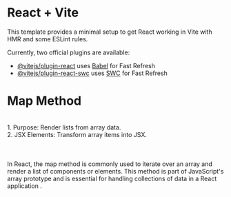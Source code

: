 # React + Vite

This template provides a minimal setup to get React working in Vite with HMR and some ESLint rules.

Currently, two official plugins are available:

- [@vitejs/plugin-react](https://github.com/vitejs/vite-plugin-react/blob/main/packages/plugin-react/README.md) uses [Babel](https://babeljs.io/) for Fast Refresh
- [@vitejs/plugin-react-swc](https://github.com/vitejs/vite-plugin-react-swc) uses [SWC](https://swc.rs/) for Fast Refresh

<h1>Map Method</h1> <br>
1. Purpose: Render lists from array data.<br>
2. JSX Elements: Transform array items into JSX.<br>

<br>
<br>
<br>
In React, the map method is commonly used to iterate over an array and render a list of components or elements. This method is part of JavaScript's array prototype and is essential for handling collections of data in a React application .
